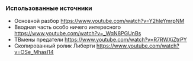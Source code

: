 ### Использованные источники
- Основной разбор https://www.youtube.com/watch?v=Y2hleYmrpNM
- Вводная часть особо ничего интересного https://www.youtube.com/watch?v=_WqN8PGUnBs
- ТВмены предатели https://www.youtube.com/watch?v=R7RWXiZtrPY
- Скопированный ролик Либерти https://www.youtube.com/watch?v=OSe_MhasI14
